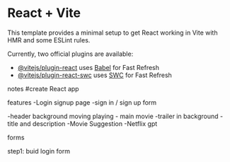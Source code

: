# React + Vite

This template provides a minimal setup to get React working in Vite with HMR and some ESLint rules.

Currently, two official plugins are available:

- [@vitejs/plugin-react](https://github.com/vitejs/vite-plugin-react/blob/main/packages/plugin-react/README.md) uses [Babel](https://babeljs.io/) for Fast Refresh
- [@vitejs/plugin-react-swc](https://github.com/vitejs/vite-plugin-react-swc) uses [SWC](https://swc.rs/) for Fast Refresh

notes 
    #create React app 

features 
-Login signup page 
    -sign in / sign up form 

-header background moving playing 
    - main movie 
        -trailer in background 
        -title and description
        -Movie Suggestion 
-Netflix gpt 

forms 

step1: buid login  form 


